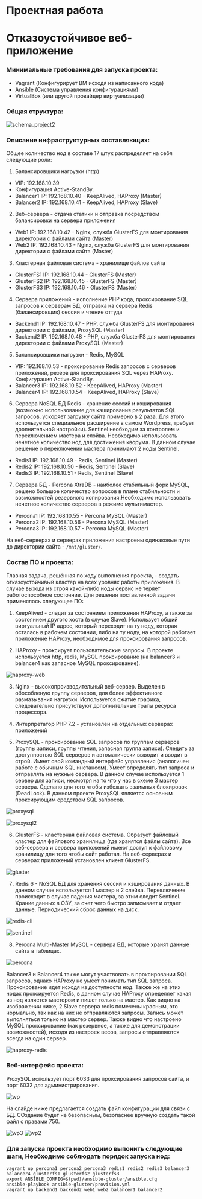 # Проектная работа
# Отказоустойчивое веб-приложение


### Минимальные требования для запуска проекта:

* Vagrant (Конфигурирует ВМ исходя из написанного кода)
* Ansible (Система управления конфигурациями)
* VirtualBox (или другой провайдер виртуализации)

### Общая структура:

![schema_project2](https://user-images.githubusercontent.com/9090696/235197250-59314098-08ff-4033-8128-7f45f625b136.png)

### Описание инфраструктурных составляющих:

Общее количество нод в составе 17 штук распределяет на себя следующие роли:

1. Балансировщики нагрузки (http)
* VIP: 192.168.10.39
* Конфигурация Active-StandBy.
* Balancer1 IP: 192.168.10.40 - KeepAlived, HAProxy (Master)
* Balancer2 IP: 192.168.10.41 - KeepAlived, HAProxy (Slave)

2. Веб-сервера - отдача статики и отправка посредством балансировки на сервера приложения
* Web1 IP: 192.168.10.42 - Nginx, служба GlusterFS для монтирования директории с файлами сайта (Master)
* Web2 IP: 192.168.10.43 - Nginx, служба GlusterFS для монтирования директории с файлами сайта (Master)

3. Кластерная файловая система - хранилище файлов сайта
* GlusterFS1 IP: 192.168.10.44 - GlusterFS (Master)
* GlusterFS2 IP: 192.168.10.45 - GlusterFS (Master)
* GlusterFS3 IP: 192.168.10.46 - GlusterFS (Master)

4. Сервера приложений - исполнение PHP кода, проксирование SQL запросов к серверам БД, отправка на сервера Redis (балансировщик) сессии и чтение оттуда
* Backend1 IP: 192.168.10.47 - PHP, служба GlusterFS для монтирования директории с файлами, ProxySQL (Master)
* Backend2 IP: 192.168.10.48 - PHP, служба GlusterFS для монтирования директории с файлами ProxySQL (Master)

5. Балансировщики нагрузки - Redis, MySQL
* VIP: 192.168.10.53  - проксирование Redis запросов с серверов приложений, резерв для проксирования SQL через HAProxy. Конфигурация Active-StandBy.
* Balancer3 IP: 192.168.10.52 - KeepAlived, HAProxy (Master)
* Balancer4 IP: 192.168.10.54 - KeepAlived, HAProxy (Slave)

6. Сервера NoSQL БД Redis - хранение сессий и кэширования (возможно использование для кэширования результатов SQL запросов, ускоряет загрузку сайта примерно в 2 раза. Для этого используется специальное расширение в самом Wordpress, требует доолнительной настройки). Sentinel необходим за контролем и переключением мастера и слэйва. Необходимо использовать нечетное количество нод для достижения кворума. В данном случае решение о переключении мастера принимают 2 ноды Sentinel.
* Redis1 IP: 192.168.10.49 - Redis, Sentinel (Master)
* Redis2 IP: 192.168.10.50 - Redis, Sentinel (Slave)
* Redis3 IP: 192.168.10.51 - Redis, Sentinel (Slave) 

7. Сервера БД - Percona XtraDB - наиболее стабильный форк MySQL, решено большое количество вопросов в плане стабильности и возможностей резервного копирования.Необходимо использовать нечетное количество серверов в режиме мультимастер.
* Percona1 IP: 192.168.10.55 - Percona MySQL (Master)
* Percona2 IP: 192.168.10.56 - Percona MySQL (Master)
* Percona3 IP: 192.168.10.57 - Percona MySQL (Master)

На веб-серверах и серверах приложения настроены одинаковые пути до директории сайта - ```/mnt/gluster/```.

### Состав ПО и проекта:

Главная задача, решённая по ходу выполнения проекта, - создать отказоустойчивый кластер на всех уровнях работы приложения. В случае выхода из строя какой-либо ноды сервис не теряет работоспособное состояние. Для решения поставленной задачи применялось следующее ПО:

1. KeepAlived - следит за состоянием приложения HAProxy, а также за состоянием другого хоста (в случае Slave). Использует общий виртуальный IP адрес, который переходит на ту ноду, которая осталась в рабочем состоянии, либо на ту ноду, на которой работает приложение HAProxy, необходимое для проксирования запросов.

2. HAProxy - проксирует пользовательские запросы. В проекте используется http, redis, MySQL проксирование (на balancer3 и balancer4 как запасное MySQL проксирование).

![haproxy-web](https://user-images.githubusercontent.com/9090696/235197430-7285be2a-73cd-4d98-874e-47d1b46dbeef.png)

3. Nginx - высокопроизводительный веб-сервер. Выделен в обособленую группу серверов, для более эффективного размазывания нагрузки. Используется сжатие трафика, следовательно присутствуют дополнительные траты ресурса процессора.

4. Интерпретатор PHP 7.2 - установлен на отдельных серверах приложений

5. ProxySQL - проксирование SQL запросов по группам серверов (группы записи, группы чтения, запасная группа записи). Следить за доступностью SQL серверов и автоматически выводит и вводит в строй. Имеет свой командный интерфейс управления (аналогичен работе с обычным SQL инстансом). Умеет определять тип запроса и отправлять на нужные сервера. В данном случае используется 1 сервер для записи, несмотря на то что у нас в схеме 3 мастер сервера. Сделано для того чтобы избежать взаимных блокировок (DeadLock). В данном проекте ProxySQL является основным проксирующим средством SQL запросов.

![proxysql](https://user-images.githubusercontent.com/9090696/235197510-bacfe700-07de-4d9b-a414-46c06bbd42b5.png)

![proxysql2](https://user-images.githubusercontent.com/9090696/235197593-6d5a9919-0c3e-456a-9b6c-2b6596a00eaf.png)

6. GlusterFS - кластерная файловая система. Образует файловый кластер для файлового хранилища (где хранятся файлы сайта). Все веб-сервера и сервера приложений имеют доступ к файловому хранилищу для того чтобы сайт работал. На веб-серверах и серверах приложений установлен клиент GlusterFS.

![gluster](https://user-images.githubusercontent.com/9090696/235197669-20b59b77-6fc2-4936-ba4e-417051968aa7.png)

7. Redis 6 - NoSQL БД для хранения сессий и кэширования данных. В данном случае используется 1 мастер и 2 слэйва. Переключение происходит в случае падения мастера, за этим следит Sentinel. Храние данных в ОЗУ, за счет чего быстро записывает и отдает данные. Периодический сброс данных на диск.

![redis-cli](https://user-images.githubusercontent.com/9090696/235197721-9caf368c-5248-4544-87be-fec45ac55831.png)

![sentinel](https://user-images.githubusercontent.com/9090696/235197861-7c194ef4-a3ac-4571-865d-1e329718974c.png)

8. Percona Multi-Master MySQL - сервера БД, которые хранят данные сайта в таблицах. 

![percona](https://user-images.githubusercontent.com/9090696/235197897-f30d637b-a855-4055-a50b-faa4526a7f8a.png)

Balancer3 и Balancer4 также могут участвовать в проксировании SQL запросов, однако HAProxy не умеет понимать тип SQL запроса. Проксирование идет исходя из доступности нод.
Также же на этих нодах проксируется Redis, в данном случае HAProxy определяет какая из нод является мастером и пишет только на мастер.
Как видно на изображении ниже, 2 Slave сервера redis помечены красным, это нормально, так как на них не отправляются запросы. Запись может выполняться только на мастер сервер. Также видно что настроено MySQL проксирование (как резервное, а также для демонстрации возможностей), исходя из настроек весов, запросы отправляются всегда на один сервер. 

![haproxy-redis](https://user-images.githubusercontent.com/9090696/235198065-ee1f520e-8078-4d59-ace0-ecf44306f8d1.png)

### Веб-интерфейс проекта:

ProxySQL использует порт 6033 для проксирования запросов сайта, и порт 6032 для администрирования.

![wp](https://user-images.githubusercontent.com/9090696/235198122-40c325cf-0105-4305-b709-2fd4c0110900.png)

На слайде ниже предлагается создать файл конфигурации для связи с БД. СОздание будет не безопасным, безопаснее вручную создать такой файл с правами 750.

![wp3](https://user-images.githubusercontent.com/9090696/235198214-03e30a26-523c-42db-ac3d-e7c270a78730.png)
![wp2](https://user-images.githubusercontent.com/9090696/235198245-37d2d48b-fc1d-4574-92bd-083561e68274.png)

### Для запуска проекта необходимо выпонить следующие шаги, Необходимо соблюдать порядок запуска нод:

```
vagrant up percona1 percona2 percona3 redis1 redis2 redis3 balancer3 balancer4 glusterfs1 glusterfs2 glusterfs3
export ANSIBLE_CONFIG=$(pwd)/ansible-gluster/ansible.cfg
ansible-playbook ansible-gluster/provision.yml
vagrant up backend1 backend2 web1 web2 balancer1 balancer2
```
